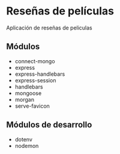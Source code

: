 # Reseñas de películas

Aplicación de reseñas de peliculas

## Módulos
* connect-mongo
* express
* express-handlebars
* express-session
* handlebars
* mongoose
* morgan
* serve-favicon

## Módulos de desarrollo
* dotenv
* nodemon